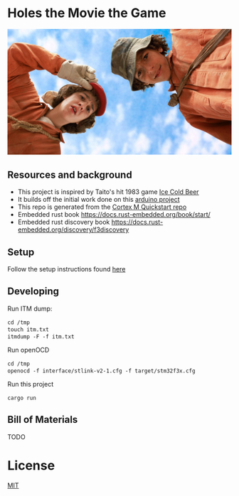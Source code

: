 # Holes the Movie the Game

![Holes](holes.jpg "Holes the Movie the Game")

## Resources and background

* This project is inspired by Taito's hit 1983 game [Ice Cold Beer](https://en.wikipedia.org/wiki/Ice_Cold_Beer)
* It builds off the initial work done on this [arduino project](https://github.com/mcataford/lukewarmbeer)
* This repo is generated from the [Cortex M Quickstart repo](https://github.com/rust-embedded/cortex-m-quickstart)
* Embedded rust book https://docs.rust-embedded.org/book/start/
* Embedded rust discovery book https://docs.rust-embedded.org/discovery/f3discovery

## Setup

Follow the setup instructions found [here](https://docs.rust-embedded.org/discovery/f3discovery/03-setup/index.html)

## Developing

Run ITM dump:
```
cd /tmp
touch itm.txt
itmdump -F -f itm.txt
```

Run openOCD
```
cd /tmp
openocd -f interface/stlink-v2-1.cfg -f target/stm32f3x.cfg
```

Run this project
```
cargo run
```

## Bill of Materials

TODO

# License

[MIT](LICENSE)
